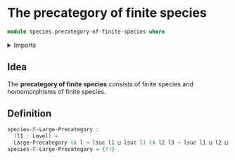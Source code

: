 # The precategory of finite species

```agda
module species.precategory-of-finite-species where
```

<details><summary>Imports</summary>

```agda
open import category-theory.large-precategories

open import foundation.universe-levels

open import species.morphisms-finite-species
open import species.species-of-finite-types
```

</details>

## Idea

The **precategory of finite species** consists of finite species and
homomorphisms of finite species.

## Definition

```agda
species-𝔽-Large-Precategory :
  (l1 : Level) →
  Large-Precategory (λ l → lsuc l1 ⊔ lsuc l) (λ l2 l3 → lsuc l1 ⊔ l2 ⊔ l3)
species-𝔽-Large-Precategory = {!!}
```
